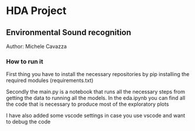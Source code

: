# HDA Project
## Environmental Sound recognition

Author: Michele Cavazza

### How to run it

First thing you have to install the necessary repositories by pip installing the required modules (requirements.txt)

Secondly the main.py is a notebook that runs all the necessary steps from getting the data to running all the models.
In the eda.ipynb you can find all the code that is necessary to produce most of the exploratory plots

I have also added some vscode settings in case you use vscode and want to debug the code
